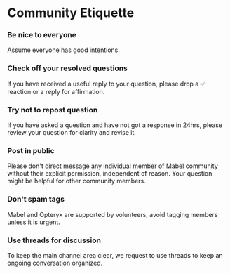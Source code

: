 # Community Etiquette

### Be nice to everyone
Assume everyone has good intentions.

### Check off your resolved questions
If you have received a useful reply to your question, please drop a ✅ reaction or a reply for affirmation.

### Try not to repost question
If you have asked a question and have not got a response in 24hrs, please review your question for clarity and revise it.

### Post in public  
Please don't direct message any individual member of Mabel community without their explicit permission, independent of reason. Your question might be helpful for other community members.

### Don't spam tags  
Mabel and Opteryx are supported by volunteers, avoid tagging members unless it is urgent.

### Use threads for discussion  
To keep the main channel area clear, we request to use threads to keep an ongoing conversation organized.